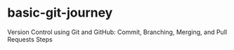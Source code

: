 # basic-git-journey
Version Control using Git and GitHub: Commit, Branching, Merging, and Pull Requests Steps
